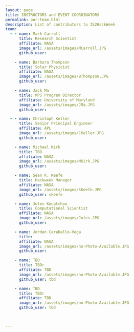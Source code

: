```yaml
---
layout: page
title: INSTRUCTORS and EVENT COORDINATORS
permalink: our-team.html
description: List of contributors to IS2HackWeek
team:
  - - name: Mark Carroll
      title: Research Scientist
      affiliate: NASA
      image_url: /assets/images/MCarroll.JPG
      github_user: 

    - name: Barbara Thompson
      title: Solar Physicist
      affiliate: NASA
      image_url: /assets/images/BThompson.JPG
      github_user: 

    - name: Jack Ma
      title: MPS Program Director
      affiliate: University of Maryland
      image_url: /assets/images/JMa.JPG
      github_user: 

  - - name: Christoph Keller
      title: Senior Principal Engineer
      affiliate: APL
      image_url: /assets/images/CKeller.JPG
      github_user: 

    - name: Michael Kirk
      title: TBD
      affiliate: NASA
      image_url: /assets/images/MKirk.JPG
      github_user: 

    - name: Sean R. Keefe
      title: Hackweek Manager
      affiliate: NASA
      image_url: /assets/images/SKeefe.JPG
      github_user: skeefe

    - name: Jules Kouatchou
      title: Computational Scientist
      affiliate: NASA
      image_url: /assets/images/Jules.JPG
      github_user: 

    - name: Jordan Caraballo-Vega
      title: 
      affiliate: NASA
      image_url: /assets/images/no-Photo-Available.JPG
      github_user: 

    - name: TBD
      title: TBDr
      affiliate: TBD
      image_url: /assets/images/no-Photo-Available.JPG
      github_user: tbd

    - name: TBD
      title: TBDr
      affiliate: TBD
      image_url: /assets/images/no-Photo-Available.JPG
      github_user: tbd

    

---
```

